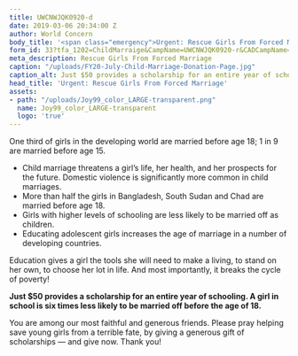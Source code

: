 ```yaml
---
title: UWCNWJQK0920-d
date: 2019-03-06 20:34:00 Z
author: World Concern
body_title: '<span class="emergency">Urgent: Rescue Girls From Forced Marriage</span>'
form_id: 33?tfa_1202=ChildMarraige&CampName=UWCNWJQK0920-r&CADCampName=CWCNWJQK0920-r
meta_description: Rescue Girls From Forced Marriage
caption: "/uploads/FY20-July-Child-Marriage-Donation-Page.jpg"
caption_alt: Just $50 provides a scholarship for an entire year of schooling.
head_title: 'Urgent: Rescue Girls From Forced Marriage'
assets:
- path: "/uploads/Joy99_color_LARGE-transparent.png"
  name: Joy99_color_LARGE-transparent
  logo: 'true'
---
```


One third of girls in the developing world are married before age 18; 1 in 9 are married before age 15.

* Child marriage threatens a girl’s life, her health, and her prospects for the future. Domestic violence is significantly more common in child marriages.
* More than half the girls in Bangladesh, South Sudan and Chad are married before age 18.
* Girls with higher levels of schooling are less likely to be married off as children.
* Educating adolescent girls increases the age of marriage in a number of developing countries.

Education gives a girl the tools she will need to make a living, to stand on her own, to choose her lot in life. And most importantly, it breaks the cycle of poverty!

**Just $50 provides a scholarship for an entire year of schooling. A girl in school is six times less likely to be married off before the age of 18.**

You are among our most faithful and generous friends. Please pray helping save young girls from a terrible fate, by giving a generous gift of scholarships — and give now. Thank you!
